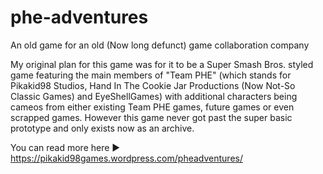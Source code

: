 # phe-adventures
An old game for an old (Now long defunct) game collaboration company

My original plan for this game was for it to be a Super Smash Bros. styled game featuring the main members of "Team PHE" (which stands for Pikakid98 Studios, Hand In The Cookie Jar Productions (Now Not-So Classic Games) and EyeShellGames) with additional characters being cameos from either existing Team PHE games, future games or even scrapped games. However this game never got past the super basic prototype and only exists now as an archive.

You can read more here ► https://pikakid98games.wordpress.com/pheadventures/
